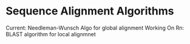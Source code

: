 # Sequence Alignment Algorithms
Current: Needleman-Wunsch Algo for global alignment
Working On Rn: BLAST algorithm for local alignmnet
